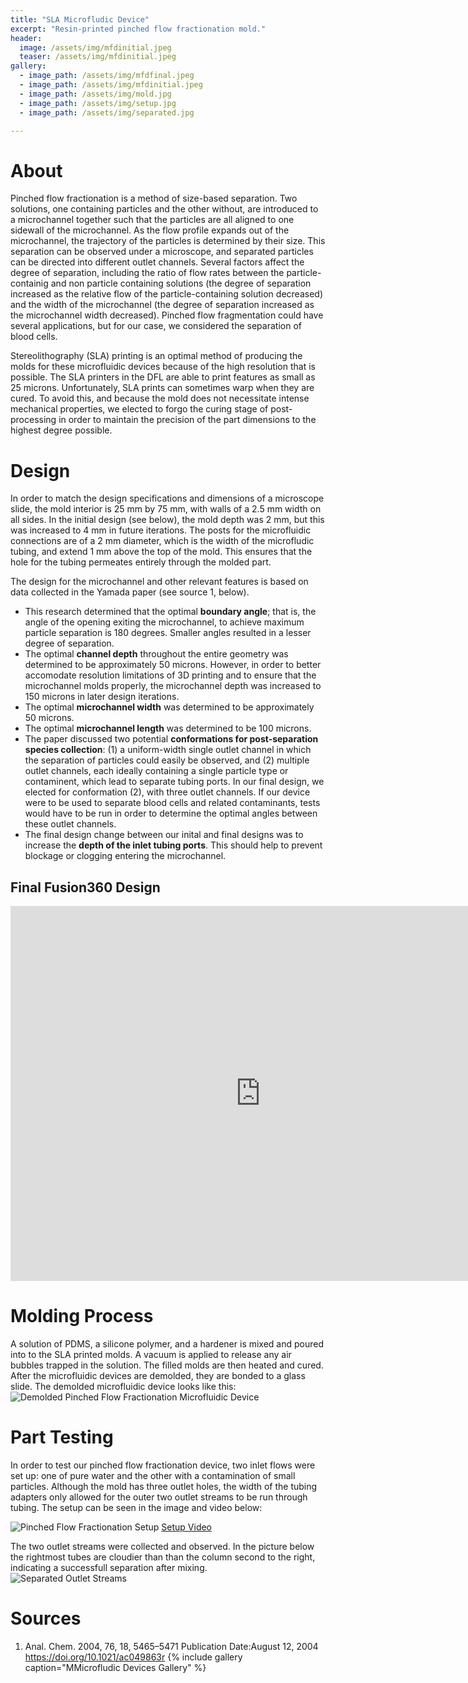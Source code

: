 ```yaml
---
title: "SLA Microfludic Device"
excerpt: "Resin-printed pinched flow fractionation mold."
header:
  image: /assets/img/mfdinitial.jpeg
  teaser: /assets/img/mfdinitial.jpeg
gallery:
  - image_path: /assets/img/mfdfinal.jpeg
  - image_path: /assets/img/mfdinitial.jpeg
  - image_path: /assets/img/mold.jpg
  - image_path: /assets/img/setup.jpg
  - image_path: /assets/img/separated.jpg

---
```

# About
Pinched flow fractionation is a method of size-based separation. Two solutions, one containing particles and the other without, are introduced to a microchannel together such that the particles are all aligned to one sidewall of the microchannel. As the flow profile expands out of the microchannel, the trajectory of the particles is determined by their size. This separation can be observed under a microscope, and separated particles can be directed into different outlet channels. Several factors affect the degree of separation, including the ratio of flow rates between the particle-containig and non particle containing solutions (the degree of separation increased as the relative flow of the particle-containing solution decreased) and the width of the microchannel (the degree of separation increased as the microchannel width decreased). Pinched flow fragmentation could have several applications, but for our case, we considered the separation of blood cells.

Stereolithography (SLA) printing is an optimal method of producing the molds for these microfluidic devices because of the high resolution that is possible. The SLA printers in the DFL are able to print features as small as 25 microns. Unfortunately, SLA prints can sometimes warp when they are cured. To avoid this, and because the mold does not necessitate intense mechanical properties, we elected to forgo the curing stage of post-processing in order to maintain the precision of the part dimensions to the highest degree possible.

# Design
In order to match the design specifications and dimensions of a microscope slide, the mold interior is 25 mm by 75 mm, with walls of a 2.5 mm width on all sides. In the initial design (see below), the mold depth was 2 mm, but this was increased to 4 mm in future iterations. The posts for the microfluidic connections are of a 2 mm diameter, which is the width of the microfludic tubing, and extend 1 mm above the top of the mold. This ensures that the hole for the tubing permeates entirely through the molded part.

The design for the microchannel and other relevant features is based on data collected in the Yamada paper (see source 1, below). 
* This research determined that the optimal **boundary angle**; that is, the angle of the opening exiting the microchannel, to achieve maximum particle separation is 180 degrees. Smaller angles resulted in a lesser degree of separation. 
* The optimal **channel depth** throughout the entire geometry was determined to be approximately 50 microns. However, in order to better accomodate resolution limitations of 3D printing and to ensure that the microchannel molds properly, the microchannel depth was increased to 150 microns in later design iterations.
* The optimal **microchannel width** was determined to be approximately 50 microns.
* The optimal **microchannel length** was determined to be 100 microns.
* The paper discussed two potential **conformations for post-separation species collection**: (1) a uniform-width single outlet channel in which the separation of particles could easily be observed, and (2) multiple outlet channels, each ideally containing a single particle type or contaminent, which lead to separate tubing ports. In our final design, we elected for conformation (2), with three outlet channels. If our device were to be used to separate blood cells and related contaminants, tests would have to be run in order to determine the optimal angles between these outlet channels.
* The final design change between our inital and final designs was to increase the **depth of the inlet tubing ports**. This should help to prevent blockage or clogging entering the microchannel.

## Final Fusion360 Design
<iframe src="https://vanderbilt643.autodesk360.com/shares/public/SH512d4QTec90decfa6e1db99992810ef92e?mode=embed" width="800" height="600" allowfullscreen="true" webkitallowfullscreen="true" mozallowfullscreen="true"  frameborder="0"></iframe>


# Molding Process
A solution of PDMS, a silicone polymer, and a hardener is mixed and poured into to the SLA printed molds. A vacuum is applied to release any air bubbles trapped in the solution. The filled molds are then heated and cured. After the microfluidic devices are demolded, they are bonded to a glass slide. The demolded microfluidic device looks like this:
![Demolded Pinched Flow Fractionation Microfluidic Device](/assets/img/mold.jpg)

# Part Testing
In order to test our pinched flow fractionation device, two inlet flows were set up: one of pure water and the other with a contamination of small particles. Although the mold has three outlet holes, the width of the tubing adapters only allowed for the outer two outlet streams to be run through tubing. The setup can be seen in the image and video below:

![Pinched Flow Fractionation Setup](/assets/img/setup.jpg)
[Setup Video](https://youtube.com/shorts/iuPDcyEqd0U?feature=share)

The two outlet streams were collected and observed. In the picture below the rightmost tubes are cloudier than than the column second to the right, indicating a successfull separation after mixing.
![Separated Outlet Streams](/assets/img/separated.jpg)

# Sources
1. Anal. Chem. 2004, 76, 18, 5465–5471
Publication Date:August 12, 2004
https://doi.org/10.1021/ac049863r
{% include gallery caption="MMicrofludic Devices Gallery" %}
